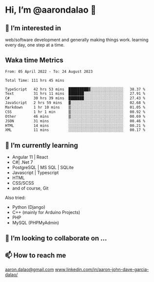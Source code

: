 # __Hi, I’m @aarondalao__ 👋 
## 👀 I’m interested in 
web/software development and generally making things work.
learning every day, one step at a time. 

## Waka time Metrics
<!--START_SECTION:waka-->

```txt
From: 05 April 2022 - To: 24 August 2023

Total Time: 111 hrs 45 mins

TypeScript   42 hrs 53 mins  █████████▓░░░░░░░░░░░░░░░   38.37 %
Text         31 hrs 11 mins  ███████░░░░░░░░░░░░░░░░░░   27.91 %
C#           30 hrs 39 mins  ███████░░░░░░░░░░░░░░░░░░   27.43 %
JavaScript   2 hrs 59 mins   ▓░░░░░░░░░░░░░░░░░░░░░░░░   02.68 %
Markdown     1 hr 10 mins    ▒░░░░░░░░░░░░░░░░░░░░░░░░   01.05 %
CSS          1 hr 1 min      ▒░░░░░░░░░░░░░░░░░░░░░░░░   00.92 %
Other        46 mins         ▒░░░░░░░░░░░░░░░░░░░░░░░░   00.69 %
JSON         31 mins         ░░░░░░░░░░░░░░░░░░░░░░░░░   00.46 %
HTML         14 mins         ░░░░░░░░░░░░░░░░░░░░░░░░░   00.21 %
XML          11 mins         ░░░░░░░░░░░░░░░░░░░░░░░░░   00.17 %
```

<!--END_SECTION:waka-->

## 🌱 I’m currently learning 

- Angular 11 | React 
- C#| .Net 7
- PostgreSQL | MS SQL | SQLite
- Javascript | Typescript
- HTML 
- CSS/SCSS
- and of course, Git 


Also tried:
- Python (Django)
- C++ (mainly for Arduino Projects)
- PHP
- MySQL (PHPMyAdmin)


## 💞️ I’m looking to collaborate on ...

## 📫 How to reach me 
aaron.dalao@gmail.com
www.linkedin.com/in/aaron-john-dave-garcia-dalao/

<!---
aarondalao/aarondalao is a ✨ special ✨ repository because its `README.md` (this file) appears on your GitHub profile.
You can click the Preview link to take a look at your changes.
--->
